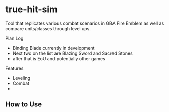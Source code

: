 # true-hit-sim
Tool that replicates various combat scenarios in GBA Fire Emblem as well as compare units/classes through level ups.

Plan Log
- Binding Blade currently in development
- Next two on the list are Blazing Sword and Sacred Stones
- after that is EoU and potentially other games

Features
- Leveling
- Combat
- 

How to Use
- 
